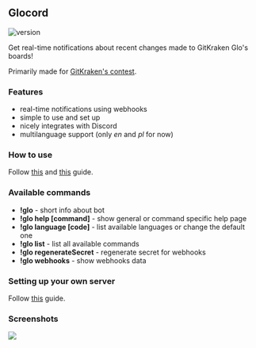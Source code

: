 ## Glocord

![version](https://img.shields.io/github/package-json/v/sszczep/Glocord.svg)

Get real-time notifications about recent changes made to GitKraken Glo's boards! 

Primarily made for [GitKraken's contest](https://www.gitkraken.com/glo-api-contest).

### Features
- real-time notifications using webhooks
- simple to use and set up
- nicely integrates with Discord
- multilanguage support (only *en* and *pl* for now)

### How to use
Follow [this](https://github.com/sszczep/Glocord/wiki/Inviting-bot-to-your-own-Discord-server) and [this](https://github.com/sszczep/Glocord/wiki/Adding-webhooks-to-GitKraken-Glo's-boards) guide.

### Available commands
- **!glo** - short info about bot
- **!glo help [command]** - show general or command specific help page
- **!glo language [code]** - list available languages or change the default one
- **!glo list** - list all available commands
- **!glo regenerateSecret** - regenerate secret for webhooks
- **!glo webhooks** - show webhooks data

### Setting up your own server
Follow [this](https://github.com/sszczep/Glocord/wiki/Hosting-bot-on-your-own-server) guide.

### Screenshots
![](https://user-images.githubusercontent.com/21238816/54791406-09ef4280-4c3a-11e9-9abc-e30fa3b407ca.png)
